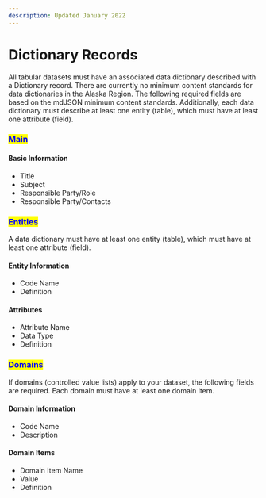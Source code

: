 ```yaml
---
description: Updated January 2022
---
```


# Dictionary Records

All tabular datasets must have an associated data dictionary described with a Dictionary record. There are currently no minimum content standards for data dictionaries in the Alaska Region. The following required fields are based on the mdJSON minimum content standards. Additionally, each data dictionary must describe at least one entity (table), which must have at least one attribute (field).

### <mark style="color:blue;">Main</mark>

#### Basic Information

* Title
* Subject
* Responsible Party/Role
* Responsible Party/Contacts

### <mark style="color:blue;">Entities</mark>

A data dictionary must have at least one entity (table), which must have at least one attribute (field).

#### Entity Information

* Code Name
* Definition

#### Attributes

* Attribute Name
* Data Type
* Definition

### <mark style="color:blue;">Domains</mark>

If domains (controlled value lists) apply to your dataset, the following fields are required. Each domain must have at least one domain item.

#### Domain Information

* Code Name
* Description

#### Domain Items

* Domain Item Name
* Value
* Definition

